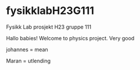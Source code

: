 # fysikklabH23G111
Fysikk Lab prosjekt H23 gruppe 111

Hallo babies! Welcome to physics project. Very good

johannes = mean

Maran = utlending